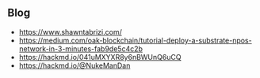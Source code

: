 ## Blog

- https://www.shawntabrizi.com/
- https://medium.com/oak-blockchain/tutorial-deploy-a-substrate-npos-network-in-3-minutes-fab9de5c4c2b
- https://hackmd.io/041uMXYXR8y6nBWUnQ6uCQ
- https://hackmd.io/@NukeManDan